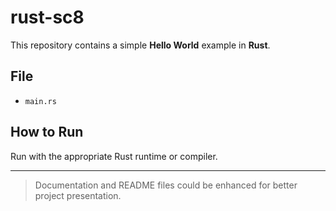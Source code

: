# rust-sc8

This repository contains a simple **Hello World** example in **Rust**.

## File
- `main.rs`

## How to Run
Run with the appropriate Rust runtime or compiler.

---

> Documentation and README files could be enhanced for better project presentation.
